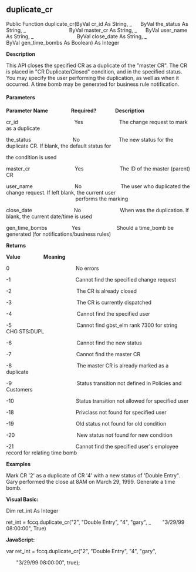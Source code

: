 duplicate_cr
------------

Public Function duplicate_cr(ByVal cr_id As String, _
     ByVal the_status As String, _
                             ByVal master_cr As String, _
     ByVal user_name As String, _
                             ByVal close_date As String, _
                             ByVal gen_time_bombs As Boolean) As Integer

**Description**

This API closes the specified CR as a duplicate of the "master CR". The CR is placed in "CR Duplicate/Closed" condition, and in the specified status. You may specify the user performing the duplication, as well as when it occurred. A time bomb may be generated for business rule notification.

#### Parameters
**Parameter Name**                **Required?**             **Description**

cr_id                                       Yes                         The change request to mark as a duplicate

the_status                             No                           The new status for the duplicate CR. If blank, the default status for

the condition is used

master_cr                               Yes                         The ID of the master (parent) CR

user_name                             No                           The user who duplicated the change request. If left blank, the current user                                                                             performs the marking

close_date                             No                           When was the duplication. If blank, the current date/time is used

gen_time_bombs                 Yes                         Should a time_bomb be generated (for notifications/business rules)

**Returns**

**Value**                **Meaning**

0                                              No errors

-1                                             Cannot find the specified change request

-2                                             The CR is already closed

-3                                             The CR is currently dispatched

-4                                             Cannot find the specified user

-5                                             Cannot find gbst_elm rank 7300 for string  CHG STS:DUPL

-6                                             Cannot find the new status

-7                                             Cannot find the master CR

-8                                             The master CR is already marked as a duplicate

-9                                             Status transition not defined in Policies and Customers

-10                                           Status transition not allowed for specified user

-18                                           Privclass not found for specified user

-19                                           Old status not found for old condition

-20                                           New status not found for new condition

-21                                           Cannot find the specified user's employee record for relating time bomb

**Examples**

 Mark CR '2' as a duplicate of CR '4' with a new status of 'Double Entry". Gary performed the close at 8AM on March 29, 1999. Generate a time bomb.

**Visual Basic:**

Dim ret_int As Integer

ret_int = fccq.duplicate_cr("2", "Double Entry", "4", "gary", _
       "3/29/99 08:00:00", True)

**JavaScript:**

var ret_int = fccq.duplicate_cr("2", "Double Entry", "4", "gary",

       "3/29/99 08:00:00", true);